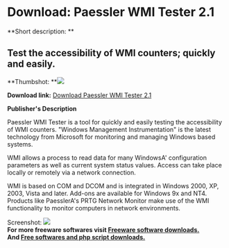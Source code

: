 # Download: Paessler WMI Tester 2.1

**Short description: **

## Test the accessibility of WMI counters; quickly and easily.

  
**Thumbshot: **![](http://www.freewarefiles.com/screenshot/pwmitester2_md.gif)   
  
**Download link:** [Download Paessler WMI Tester 2.1](http://freesoftwares.boysofts.com/Paessler-WMI-Tester_program_38474.html)  
  

**Publisher's Description**  
  

Paessler WMI Tester is a tool for quickly and easily testing the accessibility
of WMI counters. "Windows Management Instrumentation" is the latest technology
from Microsoft for monitoring and managing Windows based systems.

WMI allows a process to read data for many WindowsA' configuration parameters
as well as current system status values. Access can take place locally or
remotely via a network connection.

WMI is based on COM and DCOM and is integrated in Windows 2000, XP, 2003,
Vista and later. Add-ons are available for Windows 9x and NT4. Products like
PaesslerA's PRTG Network Monitor make use of the WMI functionality to monitor
computers in network environments.

  
  
Screenshot: ![](http://www.freewarefiles.com/screenshot/pwmitester2.gif)  
**For more freeware softwares visit [Freeware software downloads.](http://freesoftwares.boysofts.com/)**   
**And [Free softwares and php script downloads.](http://www.boysofts.com/)**

